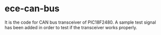 # ece-can-bus
It is the code for CAN bus transceiver of PIC18F2480.
A sample test signal has been added in order to test if the transceiver works properly. 
